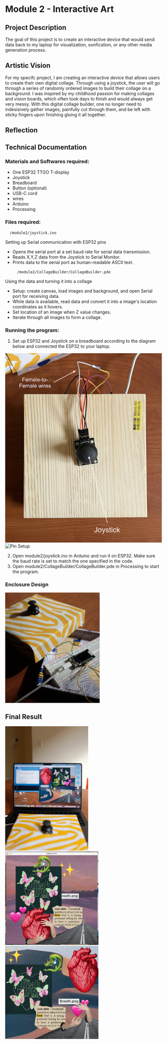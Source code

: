 # Module 2 - Interactive Art 

## Project Description
The goal of this project is to create an interactive device that would send data back to my laptop for visualization, sonfication, or any other media generation process. 

## Artistic Vision 

For my specifc project, I am creating an interactive device that allows users to create their own digital collage. Through using a joystick, the user will go through a series of randomly ordered images to build their collage on a background. I was inspired by my childhood passion for making collages and vision boards, which often took days to finish and would always get very messy. With this digital collage builder, one no longer need to indesisively gather images, painfully cut through them, and be left with sticky fingers upon finishing gluing it all together. 

## Reflection 

## Technical Documentation

### Materials and Softwares required:
- One ESP32 TTGO T-display
- Joystick 
- Breadboard
- Button (optional)
- USB-C cord
- wires
- Arduino
- Processing

### Files required: 
  ```
    /module2/joystick.ino        
  ```
Setting up Serial communication with ESP32 pins
- Opens the serial port at a set baud rate for serial data transmission. 
- Reads X,Y,Z data from the Joystick to Serial Monitor.
- Prints data to the serial port as human-readable ASCII text.
  ```
    /module2/CollageBuilder/CollageBuilder.pde
  ```
Using the data and turning it into a collage
- Setup: create canvas, load images and background, and open Serial port for receiving data.
- While data is available, read data and convert it into a image's location coordinates as it hovers.
- Set location of an image when Z value changes.
- Iterate through all images to form a collage.


### Running the program:  
1. Set up ESP32 and Joystick on a breadboard according to the diagram below and connected the ESP32 to your laptop.
<img src="../images/joystick_setup.png" alt="Joystick Setup">
<img src="../images/pin_setup.jpeg" alt="Pin Setup">


2. Open module2/joystick.ino in Arduino and run it on ESP32. Make sure the baud rate is set to match the one specified in the code.
3. Open module2/CollageBuilder/CollageBuilder.pde in Processing to start the program. 

### Enclosure Design
<div style="display: inline-block; height=300;">
    <img src="../images/EnclosureDesign1.png" alt="EnclosureDesign1" height="355">
</div>

## Final Result 

<div style="display: inline-block; height=300;">
    <img src="../images/LaptopDemo.jpeg" alt="LaptopDemo" height="400">
    <img src="../images/collage1.png" alt="collage1" width="300" height="300">
    <img src="../images/collage2.png" alt="collage2" width="300" height="300">
</div>
